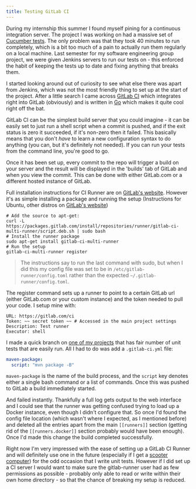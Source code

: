 ```yaml
---
title: Testing GitLab CI
---
```


During my internship this summer I found myself pining for a continuous integration server. The project I was working on had a massive set of [Cucumber tests](https://github.com/cucumber/cucumber-rails). The only problem was that they took 40 minutes to run completely, which is a bit too much of a pain to actually run them regularly on a local machine. Last semester for my software engineering group project, we were given Jenkins servers to run our tests on - this enforced the habit of keeping the tests up to date and fixing anything that breaks them.

I started looking around out of curiosity to see what else there was apart from Jenkins, which was not the most friendly thing to set up at the start of the project. After a little search I came across [GitLab CI](https://about.gitlab.com/gitlab-ci/) which integrates right into GitLab (obviously) and is written in [Go](https://golang.org) which makes it quite cool right off the bat.

GitLab CI can be the simplest build server that you could imagine - it can be easily set to just run a shell script when a commit is pushed, and if the exit status is zero it succeeded, if it's non-zero then it failed. This basically means that you don't _have_ to learn a new configuration syntax to do anything (you can, but it's definitely not needed). If you can run your tests from the command line, you're good to go.

Once it has been set up, every commit to the repo will trigger a build on your server and the result will be displayed in the 'builds' tab of GitLab and when you view the commit. This can be done with either GitLab.com or a different hosted instance of GitLab.

Full installation instructions for CI Runner are on [GitLab's website]. However it's as simple installing a package and running the setup (Instructions for Ubuntu, other distros on [GitLab's website])

```shell
# Add the source to apt-get:
curl -L https://packages.gitlab.com/install/repositories/runner/gitlab-ci-multi-runner/script.deb.sh | sudo bash
# Install the runner package
sudo apt-get install gitlab-ci-multi-runner
# Run the setup
gitlab-ci-multi-runner register
```

> The instructions say to run the last command with sudo, but when I did this my config file was set to be in `/etc/gitlab-runner/config.toml` rather than the expected `~/.gitlab-runner/config.toml`.

The register command sets up a runner to point to a certain GitLab url (either GitLab.com or your custom instance) and the token needed to pull your code. I setup mine with:

```
URL: https://gitlab.com/ci
Token: ~~ secret token ~~ # Accessed in the main project settings
Description: Test runner
Executor: shell
```

I made a quick branch on [one of my projects](https://github.com/JavaNut13/WORM) that has fair number of unit tests that are easily run. All I had to do was add a `.gitlab-ci.yml` file:

```yaml
maven-package:
  script: "mvn package -B"
```

`maven-package` is the name of the build process, and the `script` key denotes either a single bash command or a list of commands. Once this was pushed to GitLab a build immediately started.

And failed instantly. Thankfully a full log gets output to the web interface and I could see that the runner was getting confused trying to load up a Docker instance, even though I didn't configure that. So once I'd found the config file location (which wasn't where I expected, as I mentioned before) and deleted all the entries apart from the main `[[runners]]` section (getting rid of the `[[runners.docker]]` section probably would have been enough). Once I'd made this change the build completed successfully.

Right now I'm very impressed with the ease of setting up a GitLab CI Runner and will definitely use one in the future (especially if I get a [scooter computer](https://blog.codinghorror.com/the-scooter-computer/)) for the odd occasion that I write unit tests. However if I did set up a CI server I would want to make sure the gitlab-runner user had as few permissions as possible - probably only able to read or write within their own home directory - so that the chance of breaking my setup is reduced.

[Gitlab's website]: https://gitlab.com/gitlab-org/gitlab-ci-multi-runner/blob/master/docs/install/linux-repository.md
